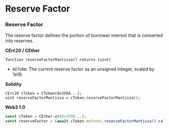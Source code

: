 # Reserve Factor

### Reserve Factor <a href="#reserve-factor" id="reserve-factor"></a>

The reserve factor defines the portion of borrower interest that is converted into reserves.

**CErc20 / CEther**

```solidity
function reserveFactorMantissa() returns (uint)
```

* `RETURN`: The current reserve factor as an unsigned integer, scaled by 1e18.

**Solidity**

```solidity
CErc20 cToken = CToken(0x3FDA...);
uint reserveFactorMantissa = cToken.reserveFactorMantissa();
```

**Web3 1.0**

```js
const cToken = CEther.at(0x3FDB...);
const reserveFactor = (await cToken.methods.reserveFactorMantissa().call()) / 1e18;
```
